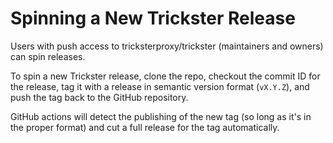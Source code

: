 # Spinning a New Trickster Release

Users with push access to tricksterproxy/trickster (maintainers and owners) can spin releases.

To spin a new Trickster release, clone the repo, checkout the commit ID for the release, tag it with a release in semantic version format (`vX.Y.Z`), and push the tag back to the GitHub repository.

GitHub actions will detect the publishing of the new tag (so long as it's in the proper format) and cut a full release for the tag automatically.
